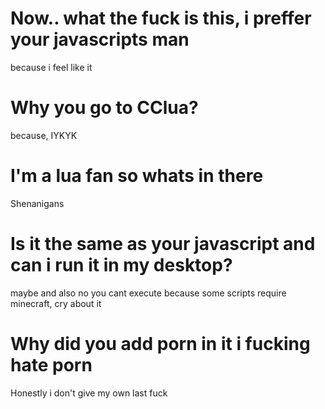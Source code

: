 # Now.. what the fuck is this, i preffer your javascripts man
because i feel like it
# Why you go to CClua?
because, IYKYK
# I'm a lua fan so whats in there
Shenanigans
# Is it the same as your javascript and can i run it in my desktop?
maybe and also no you cant execute because some scripts require minecraft, cry about it
# Why did you add porn in it i fucking hate porn
Honestly i don't give my own last fuck
